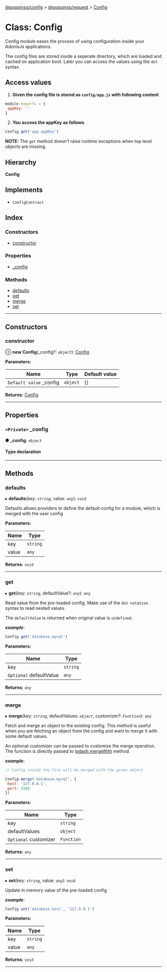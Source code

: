 [@poppinss/config](../README.md) > [@poppinss/request](../modules/_poppinss_request.md) > [Config](../classes/_poppinss_request.config.md)

# Class: Config

Config module eases the process of using configuration inside your AdonisJs applications.

The config files are stored inside a seperate directory, which are loaded and cached on application boot. Later you can access the values using the `dot` syntax.

Access values
-------------

1.  **Given the config file is stored as `config/app.js` with following content**

```js
module.exports = {
 appKey: ''
}
```

2.  **You access the appKey as follows**

```js
Config.get('app.appKey')
```

**NOTE:** The `get` method doesn't raise runtime exceptions when top level objects are missing.

## Hierarchy

**Config**

## Implements

* `ConfigContract`

## Index

### Constructors

* [constructor](_poppinss_request.config.md#constructor)

### Properties

* [_config](_poppinss_request.config.md#_config)

### Methods

* [defaults](_poppinss_request.config.md#defaults)
* [get](_poppinss_request.config.md#get)
* [merge](_poppinss_request.config.md#merge)
* [set](_poppinss_request.config.md#set)

---

## Constructors

<a id="constructor"></a>

###  constructor

⊕ **new Config**(_config?: *`object`*): [Config](_poppinss_request.config.md)

**Parameters:**

| Name | Type | Default value |
| ------ | ------ | ------ |
| `Default value` _config | `object` |  {} |

**Returns:** [Config](_poppinss_request.config.md)

___

## Properties

<a id="_config"></a>

### `<Private>` _config

**● _config**: *`object`*

#### Type declaration

___

## Methods

<a id="defaults"></a>

###  defaults

▸ **defaults**(key: *`string`*, value: *`any`*): `void`

Defaults allows providers to define the default config for a module, which is merged with the user config

**Parameters:**

| Name | Type |
| ------ | ------ |
| key | `string` |
| value | `any` |

**Returns:** `void`

___
<a id="get"></a>

###  get

▸ **get**(key: *`string`*, defaultValue?: *`any`*): `any`

Read value from the pre-loaded config. Make use of the `dot notation` syntax to read nested values.

The `defaultValue` is returned when original value is `undefined`.

*__example__*:
 ```js
Config.get('database.mysql')
```

**Parameters:**

| Name | Type |
| ------ | ------ |
| key | `string` |
| `Optional` defaultValue | `any` |

**Returns:** `any`

___
<a id="merge"></a>

###  merge

▸ **merge**(key: *`string`*, defaultValues: *`object`*, customizer?: *`Function`*): `any`

Fetch and merge an object to the existing config. This method is useful when you are fetching an object from the config and want to merge it with some default values.

An optional customizer can be passed to customize the merge operation. The function is directly passed to [lodash.mergeWith](https://lodash.com/docs/4.17.10#mergeWith) method.

*__example__*:
 ```js
// Config inside the file will be merged with the given object

Config.merge('database.mysql', {
  host: '127.0.0.1',
  port: 3306
})
```

**Parameters:**

| Name | Type |
| ------ | ------ |
| key | `string` |
| defaultValues | `object` |
| `Optional` customizer | `Function` |

**Returns:** `any`

___
<a id="set"></a>

###  set

▸ **set**(key: *`string`*, value: *`any`*): `void`

Update in memory value of the pre-loaded config

*__example__*:
 ```js
Config.set('database.host', '127.0.0.1')
```

**Parameters:**

| Name | Type |
| ------ | ------ |
| key | `string` |
| value | `any` |

**Returns:** `void`

___

